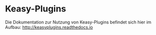 # Keasy-Plugins

Die Dokumentation zur Nutzung von Keasy-Plugins befindet sich hier im Aufbau: http://keasyplugins.readthedocs.io
